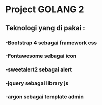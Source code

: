 # Project GOLANG 2

## Teknologi yang di pakai : 
### -Bootstrap 4 sebagai framework css
### -Fontawesome sebagai icon
### -sweetalert2 sebagai alert
### -jquery sebagai library js
### -argon sebagai template admin
